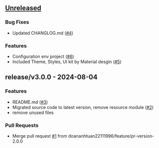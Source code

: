 <a name="unreleased"></a>
## [Unreleased]

### Bug Fixes
- Updated CHANGLOG.md ([#4](https://github.com/doananhtuan22111996/flutter_architecture/issues/4))

### Features
- Configuration env project ([#6](https://github.com/doananhtuan22111996/flutter_architecture/issues/6))
- Included Theme, Styles, UI kit by Material desgin ([#5](https://github.com/doananhtuan22111996/flutter_architecture/issues/5))


<a name="release/v3.0.0"></a>
## release/v3.0.0 - 2024-08-04
### Features
- README.md ([#3](https://github.com/doananhtuan22111996/flutter_architecture/issues/3))
- Migrated source code to latest version, remove resource module ([#2](https://github.com/doananhtuan22111996/flutter_architecture/issues/2))
- remove unused files

### Pull Requests
- Merge pull request [#1](https://github.com/doananhtuan22111996/flutter_architecture/issues/1) from doananhtuan22111996/feature/pr-version-2.0.0


[Unreleased]: https://github.com/doananhtuan22111996/flutter_architecture/compare/release/v3.0.0...HEAD
